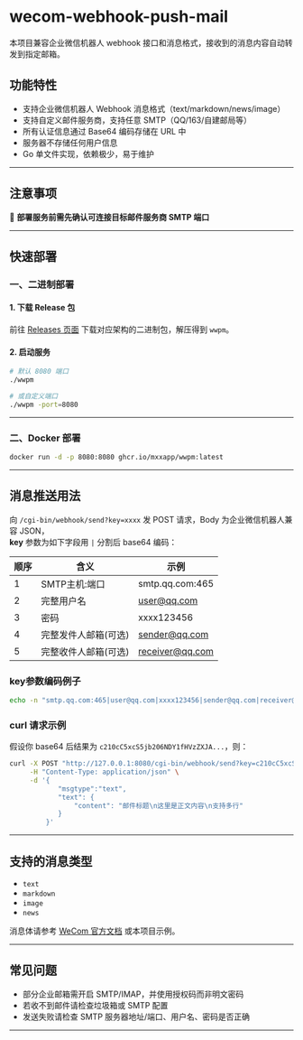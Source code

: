 # wecom-webhook-push-mail

本项目兼容企业微信机器人 webhook 接口和消息格式，接收到的消息内容自动转发到指定邮箱。

## 功能特性

- 支持企业微信机器人 Webhook 消息格式（text/markdown/news/image）
- 支持自定义邮件服务商，支持任意 SMTP（QQ/163/自建邮局等）
- 所有认证信息通过 Base64 编码存储在 URL 中
- 服务器不存储任何用户信息
- Go 单文件实现，依赖极少，易于维护

---

## 注意事项

🚨 **部署服务前需先确认可连接目标邮件服务商 SMTP 端口**

---

## 快速部署

### 一、二进制部署

#### 1. 下载 Release 包

前往 [Releases 页面](https://github.com/MxxApp/wecom-webhook-push-mail/releases) 下载对应架构的二进制包，解压得到 `wwpm`。

#### 2. 启动服务

```bash
# 默认 8080 端口
./wwpm

# 或自定义端口
./wwpm -port=8080
```

---

### 二、Docker 部署

```bash
docker run -d -p 8080:8080 ghcr.io/mxxapp/wwpm:latest
```

---

## 消息推送用法

向 `/cgi-bin/webhook/send?key=xxxx` 发 POST 请求，Body 为企业微信机器人兼容 JSON，  
**key** 参数为如下字段用 `|` 分割后 base64 编码：

| 顺序 | 含义                | 示例                       |
|------|---------------------|----------------------------|
| 1    | SMTP主机:端口       | smtp.qq.com:465            |
| 2    | 完整用户名          | user@qq.com                |
| 3    | 密码                | xxxx123456                 |
| 4    | 完整发件人邮箱(可选) | sender@qq.com              |
| 5    | 完整收件人邮箱(可选) | receiver@qq.com            |

### key参数编码例子

```bash
echo -n "smtp.qq.com:465|user@qq.com|xxxx123456|sender@qq.com|receiver@qq.com" | base64 | tr -d '\n'; echo
```

### curl 请求示例

假设你 base64 后结果为 `c210cC5xcS5jb206NDY1fHVzZXJA...`，则：

```bash
curl -X POST "http://127.0.0.1:8080/cgi-bin/webhook/send?key=c210cC5xcS5jb206NDY1fHVzZXJA..." \
     -H "Content-Type: application/json" \
     -d '{
            "msgtype":"text",
            "text": {
                "content": "邮件标题\n这里是正文内容\n支持多行"
            }
         }'
```

---

## 支持的消息类型

- `text`
- `markdown`
- `image`
- `news`

消息体请参考 [WeCom 官方文档](https://developer.work.weixin.qq.com/document/path/90236) 或本项目示例。

---

## 常见问题

- 部分企业邮箱需开启 SMTP/IMAP，并使用授权码而非明文密码
- 若收不到邮件请检查垃圾箱或 SMTP 配置
- 发送失败请检查 SMTP 服务器地址/端口、用户名、密码是否正确

---

